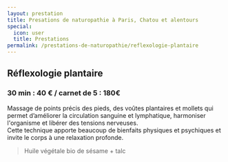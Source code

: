 ```yaml
---
layout: prestation
title: Presations de naturopathie à Paris, Chatou et alentours
special:
  icon: user
  title: Prestations
permalink: /prestations-de-naturopathie/reflexologie-plantaire
---
```


## Réflexologie plantaire
### 30 min : 40 € / carnet de 5 : 180€
Massage de points précis des pieds, des voûtes plantaires et mollets qui permet d’améliorer la circulation sanguine et lymphatique, harmoniser l'organisme et libérer des tensions nerveuses.  
Cette technique apporte beaucoup de bienfaits physiques et psychiques et invite le corps à une relaxation profonde.
> Huile végétale bio de sésame + talc
